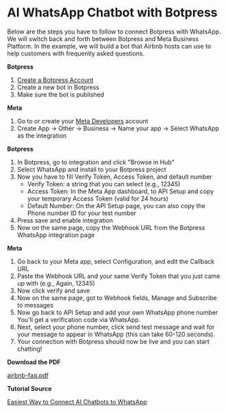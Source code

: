 # AI WhatsApp Chatbot with Botpress

Below are the steps you have to follow to connect Botpress with WhatsApp. We will switch back and forth between Botpress and Meta Business Platform. In the example, we will build a bot that Airbnb hosts can use to help customers with frequently asked questions.

  

**Botpress**

1. [Create a Botpress Account](https://try.botpress.com/09b4u0dn0b86)
2. Create a new bot in Botpress
3. Make sure the bot is published

  

**Meta**

1. Go to or create your [Meta Developers](https://developers.facebook.com/apps/) account
2. Create App → Other → Business → Name your app → Select WhatsApp as the integration

  

**Botpress**

1. In Botpress, go to integration and click "Browse in Hub"
2. Select WhatsApp and install to your Botpress project
3. Now you have to fill Verify Token, Access Token, and default number
    *   Verify Token: a string that you can select (e.g., 12345)
    *   Access Token: In the Meta App dashboard, to API Setup and copy your temporary Access Token (valid for 24 hours)
    *   Default Number: On the API Setup page, you can also copy the Phone number ID for your test number
4. Press save and enable integration
5. Now on the same page, copy the Webhook URL from the Botpress WhatsApp integration page

  

**Meta**

1. Go back to your Meta app, select Configuration, and edit the Callback URL
2. Paste the Webhook URL and your same Verify Token that you just came up with (e.g., Again, 12345)
3. Now click verify and save
4. Now on the same page, got to Webhook fields, Manage and Subscribe to messages
5. Now go back to API Setup and add your own WhatsApp phone number You'll get a verification code via WhatsApp.
6. Next, select your phone number, click send test message and wait for your message to appear in WhatsApp (this can take 60-120 seconds).
7. Your connection with Botpress should now be live and you can start chatting!

  

**Download the PDF**

[airbnb-faq.pdf](https://t9015213037.p.clickup-attachments.com/t9015213037/1fefd4f7-2a11-4b6c-a479-95e96006e73e/airbnb-faq.pdf)



**Tutorial Source**

[Easiest Way to Connect AI Chatbots to WhatsApp](https://www.youtube.com/watch?v=OEPte4cG3Fk)
